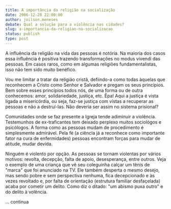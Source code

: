 ```yaml
---
title: A importância da religião na socialização
date: 2006-12-28 22:00:00
author: joilson.meneses
debate: Qual a solução para a violência nas cidades?
slug: a-importancia-da-religiao-na-socializacao
status: publish 
type: post
---
```


A influência da religião na vida das pessoas é notória. Na maioria dos casos essa influência é positiva trazendo transformações no modus vivendi das pessoas. Em casos raros, como em algumas religiões fundamentalistas, isso não tem sido muito benéfico.  

Vou me limitar a tratar da religião cristã, defiindo-a como todas àquelas que reconhecem a Cristo como Senhor e Salvador e pregam os seus princípios. Bem sobre esses princípios todos nós, de uma forma ou de outra conhecemos: amor, solidariedade, justiça, etc. Êpa! Aqui a justiça é vista ligada a misericórdia, ou seja, faz-se justiça com vistas a recuperar as pessoas e não a destruí-las. Não deveria ser assim no sistema prisional?  

Comunidades onde se faz presente a Igreja tende adiminuir a violência. Testemunhos de ex-traficantes tem deixado perplexo muitos sociológos e psicólogos. A forma como as pessoas mudam de procedimento é simplesmente admirável. Pela fé (a ciência já a reconhece como importante fator na cura de enfermidades) pessoas encontram forças para mudar de atitude, mudar devida.   

Ninguém é violento por opção. As pessoas se tornam violentas por vários motivos: revolta, decepção, falta de apoio, desesperança, entre outros. Veja o exemplo de uma criança que vê seu coleguinha calçar um tênis de "marca" que foi anunciado na TV. Ele também desperta o mesmo desejo, mas sendo pobre e sem perspectiva nenhuma, fica decepcionado e às vezes revoltado e, por falta de orientação (estrutura familiar desfaçelada) acaba por cometir um delito. Como diz o ditado: "um abismo puxa outro" e do delito à volência.  

... continua
